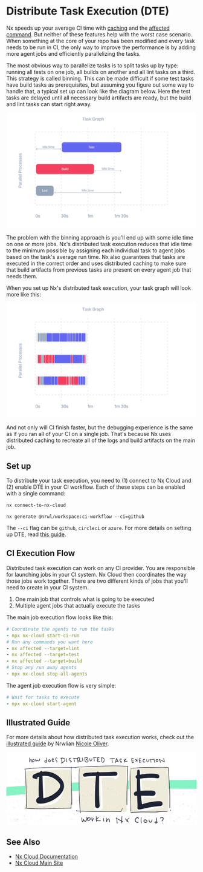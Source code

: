 # Distribute Task Execution (DTE)

Nx speeds up your average CI time with [caching](/core-features/cache-task-results) and the [affected command](/concepts/affected). But neither of these features help with the worst case scenario. When something at the core of your repo has been modified and every task needs to be run in CI, the only way to improve the performance is by adding more agent jobs and efficiently parallelizing the tasks.

The most obvious way to parallelize tasks is to split tasks up by type: running all tests on one job, all builds on another and all lint tasks on a third. This strategy is called binning. This can be made difficult if some test tasks have build tasks as prerequisites, but assuming you figure out some way to handle that, a typical set up can look like the diagram below. Here the test tasks are delayed until all necessary build artifacts are ready, but the build and lint tasks can start right away.

![CI using binning](../images/dte/binning.svg)

The problem with the binning approach is you'll end up with some idle time on one or more jobs. Nx's distributed task execution reduces that idle time to the minimum possible by assigning each individual task to agent jobs based on the task's average run time. Nx also guarantees that tasks are executed in the correct order and uses distributed caching to make sure that build artifacts from previous tasks are present on every agent job that needs them.

When you set up Nx's distributed task execution, your task graph will look more like this:

![CI using DTE](../images/dte/3agents.svg)

And not only will CI finish faster, but the debugging experience is the same as if you ran all of your CI on a single job. That's because Nx uses distributed caching to recreate all of the logs and build artifacts on the main job.

## Set up

To distribute your task execution, you need to (1) connect to Nx Cloud and (2) enable DTE in your CI workflow. Each of these steps can be enabled with a single command:

```shell title="1. Connect to Nx Cloud"
nx connect-to-nx-cloud
```

```shell title="2. Enable DTE in CI"
nx generate @nrwl/workspace:ci-workflow --ci=github
```

The `--ci` flag can be `github`, `circleci` or `azure`. For more details on setting up DTE, read [this guide](https://nx.dev/nx-cloud/set-up/set-up-dte).

## CI Execution Flow

Distributed task execution can work on any CI provider. You are responsible for launching jobs in your CI system. Nx Cloud then coordinates the way those jobs work together. There are two different kinds of jobs that you'll need to create in your CI system.

1. One main job that controls what is going to be executed
2. Multiple agent jobs that actually execute the tasks

The main job execution flow looks like this:

```yml
# Coordinate the agents to run the tasks
- npx nx-cloud start-ci-run
# Run any commands you want here
- nx affected --target=lint
- nx affected --target=test
- nx affected --target=build
# Stop any run away agents
- npx nx-cloud stop-all-agents
```

The agent job execution flow is very simple:

```yml
# Wait for tasks to execute
- npx nx-cloud start-agent
```

## Illustrated Guide

For more details about how distributed task execution works, check out the [illustrated guide](/concepts/dte) by Nrwlian [Nicole Oliver](https://twitter.com/nixcodes).

[![how does distributed task execution work in Nx Cloud?](../images/dte/how-does-dte-work.jpeg)](/concepts/dte)

## See Also

- [Nx Cloud Documentation](/nx-cloud/intro/what-is-nx-cloud)
- [Nx Cloud Main Site](https://nx.app)
